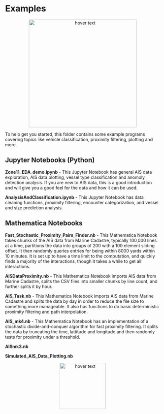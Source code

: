 # Examples

<p align="center">
  <img src="https://static1.squarespace.com/static/596d24cd4402430bb863ffad/t/5b41e62603ce641f98f2e3cd/1536741696061/?format=1500w" width="350" title="hover text">
</p>

To help get you started, this folder contains some example programs covering topics like vehicle classification, proximity filtering, plotting and more.

## Jupyter Notebooks (Python)

**Zone11_EDA_demo.ipynb** - This Jupyter Notebook has general AIS data exploration, AIS data plotting, vessel type classification and anomoly detection analysis. If you are new to AIS data, this is a good introduction and will give you a good feel for the data and how it can be used.

**AnalysisAndClassification.ipynb** - This Jupyter Notebook has data cleaning functions, proximity filtering, encounter categorization, and vessel and size prediction analysis.

## Mathematica Notebooks

**Fast_Stochastic_Proximity_Pairs_Finder.nb** - This Mathematica Notebook takes chunks of the AIS data from Marine Cadastre, typically 100,000 lines at a time, partitions the data into groups of 200 with a 100 element sliding offset. It then randomly queries entries for being within 8000 yards within 10 minutes. It is set up to have a time limit to the computation, and quickly finds a majority of the interactions, though it takes a while to get all interactions.

**AISDataProximity.nb** - This Mathematica Notebook imports AIS data from Marine Cadastre, splits the CSV files into smaller chunks by line count, and further splits it by hour.

**AIS_Task.nb** - This Mathematica Notebook imports AIS data from Marine Cadastre and splits the data by day in order to reduce the file size to something more manageable. It also has functions to do basic deterministic proximity filtering and path interpolation.

**AIS_mk4.nb** - This Mathematica Notebook has an implementation of a stochastic divide-and-conquer algorithm for fast proximity filtering. It splits the data by truncating the time, lattitude and longitude and then randomly tests for proximity under a threshold.

**AISmk3.nb**

**Simulated_AIS_Data_Plotting.nb**

<p align="center">
  <img src="https://static.wixstatic.com/media/3d35e8_2d9eb95a4abe4869afafbf51d29038dc~mv2.png/v1/fill/w_288,h_60,al_c,usm_0.66_1.00_0.01/3d35e8_2d9eb95a4abe4869afafbf51d29038dc~mv2.png" width="150" title="hover text">
</p>
